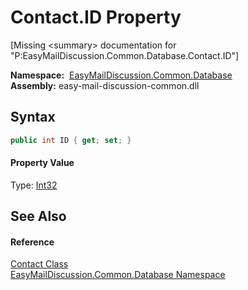 Contact.ID Property
===================

[Missing &lt;summary> documentation for "P:EasyMailDiscussion.Common.Database.Contact.ID"]


  **Namespace:**  [EasyMailDiscussion.Common.Database][1]  
  **Assembly:** easy-mail-discussion-common.dll

Syntax
------

```csharp
public int ID { get; set; }
```

#### Property Value
Type: [Int32][2]

See Also
--------

#### Reference
[Contact Class][3]  
[EasyMailDiscussion.Common.Database Namespace][1]  

[1]: ../README.md
[2]: https://docs.microsoft.com/dotnet/api/system.int32
[3]: README.md